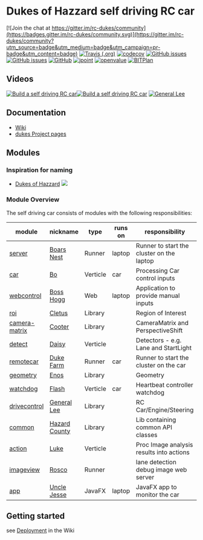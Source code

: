 # Dukes of Hazzard self driving RC car
[![Join the chat at https://gitter.im/rc-dukes/community](https://badges.gitter.im/rc-dukes/community.svg)](https://gitter.im/rc-dukes/community?utm_source=badge&utm_medium=badge&utm_campaign=pr-badge&utm_content=badge)
[![Travis (.org)](https://img.shields.io/travis/rc-dukes/dukes.svg)](https://travis-ci.org/rc-dukes/dukes)
[![codecov](https://codecov.io/gh/rc-dukes/dukes/branch/master/graph/badge.svg)](https://codecov.io/gh/rc-dukes/dukes)
[![GitHub issues](https://img.shields.io/github/issues/rc-dukes/dukes.svg)](https://github.com/rc-dukes/dukes/issues)
[![GitHub issues](https://img.shields.io/github/issues-closed/rc-dukes/dukes.svg)](https://github.com/rc-dukes/dukes/issues/?q=is%3Aissue+is%3Aclosed)
[![GitHub](https://img.shields.io/github/license/rc-dukes/dukes.svg)](https://www.apache.org/licenses/LICENSE-2.0)
[![jpoint](http://wiki.bitplan.com/images/wiki/thumb/7/78/JpointLogo.png/100px-JpointLogo.png)](https://www.jpoint.nl/)
[![openvalue](http://wiki.bitplan.com/images/wiki/thumb/a/a4/OpenValueLogo.png/113px-OpenValueLogo.png)](https://www.openvalue.nl)
[![BITPlan](http://wiki.bitplan.com/images/wiki/thumb/3/38/BITPlanLogoFontLessTransparent.png/120px-BITPlanLogoFontLessTransparent.png)](http://www.bitplan.com)

## Videos
[![Build a self driving RC car](http://img.youtube.com/vi/OL0vg1WmI6I/mqdefault.jpg)](http://www.youtube.com/watch?v=OL0vg1WmI6I "Building a self driving RC car")[![Build a self driving RC car](http://img.youtube.com/vi/YeUMtQyvZKM/mqdefault.jpg)](http://www.youtube.com/watch?v=YeUMtQyvZKM "Building a self driving RC car")
[![General Lee](http://img.youtube.com/vi/pUZtAK5jjyE/mqdefault.jpg)](https://www.youtube.com/watch?v=pUZtAK5jjyE&t=18 "General Lee")

## Documentation
* [Wiki](http://wiki.bitplan.com/index.php/Self_Driving_RC_Car)
* [dukes Project pages](https://rc-dukes.github.io/dukes)

## Modules
### Inspiration for naming
* [Dukes of Hazzard](https://en.wikipedia.org/wiki/The_Dukes_of_Hazzard)
![](https://upload.wikimedia.org/wikipedia/commons/thumb/6/6d/General_lee.jpg/420px-General_lee.jpg)

### Module Overview
The self driving car consists of modules with the following responsibilities:

| module        | nickname      | type     | runs on | responsibility                            |  
|---------------|---------------|----------|---------|-------------------------------------------|  
| [server](https://rc-dukes.github.io/dukes/dukes/apidocs/nl/vaneijndhoven/dukes/server/package-summary.html)        | [Boars Nest](https://www.thedukesofhazzard.nl/georgia-filming-locations/oxford-area/the-boars-nest/)    | Runner   | laptop  | Runner to start the cluster on the laptop |
| [car](https://rc-dukes.github.io/dukes/dukes/apidocs/nl/vaneijndhoven/dukes/car/package-summary.html)           | [Bo](https://en.wikipedia.org/wiki/The_Dukes_of_Hazzard#Bo)            | Verticle | car     | Processing Car control inputs
| [webcontrol](https://rc-dukes.github.io/dukes/dukes/apidocs/nl/vaneijndhoven/dukes/webcontrol/package-summary.html)    | [Boss Hogg](https://en.wikipedia.org/wiki/Boss_Hogg)     | Web      | laptop  | Application to provide manual inputs
| [roi](https://rc-dukes.github.io/dukes/dukes/apidocs/nl/vaneijndhoven/dukes/roi/package-summary.html)           | [Cletus](https://en.wikipedia.org/wiki/The_Dukes_of_Hazzard#Cletus)        | Library  |         | Region of Interest
| [camera-matrix](https://rc-dukes.github.io/dukes/dukes/apidocs/nl/vaneijndhoven/dukes/camera/matrix/package-summary.html) | [Cooter](https://en.wikipedia.org/wiki/The_Dukes_of_Hazzard#Cooter)        | Library  |         | CameraMatrix and PerspectiveShift
| [detect](https://rc-dukes.github.io/dukes/dukes/apidocs/nl/vaneijndhoven/detect/package-summary.html)        | [Daisy](https://en.wikipedia.org/wiki/The_Dukes_of_Hazzard#Daisy)         | Verticle |         | Detectors - e.g. Lane and StartLight
| [remotecar](https://rc-dukes.github.io/dukes/dukes/apidocs/nl/vaneijndhoven/dukes/remotecar/package-summary.html)     | [Duke Farm](https://www.thedukesofhazzard.nl/georgia-filming-locations/loganville-area/duke-farm/)     | Runner   | car     | Runner to start the cluster on the car
| [geometry](https://rc-dukes.github.io/dukes/dukes/apidocs/nl/vaneijndhoven/dukes/geometry/package-summary.html)      | [Enos](https://en.wikipedia.org/wiki/The_Dukes_of_Hazzard#Enos) | Library  |         | Geometry
| [watchdog](https://rc-dukes.github.io/dukes/dukes/apidocs/nl/vaneijndhoven/dukes/watchdog/package-summary.html)      | [Flash](https://en.wikipedia.org/wiki/The_Dukes_of_Hazzard#Flash)         | Verticle | car     | Heartbeat controller watchdog     
| [drivecontrol](https://rc-dukes.github.io/dukes/dukes/apidocs/nl/vaneijndhoven/dukes/drivecontrol/package-summary.html)  | [General Lee](https://en.wikipedia.org/wiki/General_Lee_(car))   | Library  |         | RC Car/Engine/Steering
| [common](https://rc-dukes.github.io/dukes/dukes/apidocs/nl/vaneijndhoven/dukes/common/package-summary.html)        | [Hazard County](https://en.wikipedia.org/wiki/Hazzard_County,_Georgia) | Library  |         | Lib containing common API classes
| [action](https://rc-dukes.github.io/dukes/dukes/apidocs/nl/vaneijndhoven/dukes/action/package-summary.html)        | [Luke ](https://en.wikipedia.org/wiki/The_Dukes_of_Hazzard#Luke)         | Verticle |         | Proc Image analysis results into actions
| [imageview](https://rc-dukes.github.io/dukes/dukes/apidocs/nl/vaneijndhoven/dukes/imageview/package-summary.html)     | [Rosco](https://en.wikipedia.org/wiki/Sheriff_Rosco_P._Coltrane)        | Runner   |         | lane detection debug image web server
| [app](https://rc-dukes.github.io/dukes/dukes/apidocs/nl/vaneijndhoven/dukes/app/package-summary.html)           | [Uncle Jesse](https://en.wikipedia.org/wiki/The_Dukes_of_Hazzard#Jesse)   | JavaFX   | laptop  | JavaFX app to monitor the car

## Getting started
see [Deployment](http://wiki.bitplan.com/index.php/Self_Driving_RC_Car#Deployment) in the Wiki
